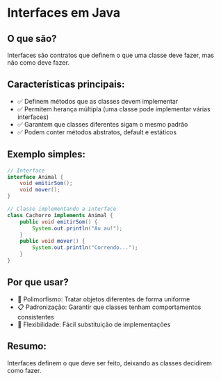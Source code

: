 # Interfaces em Java

## O que são?

Interfaces são contratos que definem o que uma classe deve fazer, mas não como deve fazer.

## Características principais:

- ✅ Definem métodos que as classes devem implementar
- ✅ Permitem herança múltipla (uma classe pode implementar várias interfaces)
- ✅ Garantem que classes diferentes sigam o mesmo padrão
- ✅ Podem conter métodos abstratos, default e estáticos

## Exemplo simples:
```java
// Interface
interface Animal {
    void emitirSom();
    void mover();
}

// Classe implementando a interface
class Cachorro implements Animal {
    public void emitirSom() {
        System.out.println("Au au!");
    }
    public void mover() {
        System.out.println("Correndo...");
    }
}
```

## Por que usar?

- 🔧 Polimorfismo: Tratar objetos diferentes de forma uniforme
- 📋 Padronização: Garantir que classes tenham comportamentos consistentes
- 🔄 Flexibilidade: Fácil substituição de implementações

## Resumo:

Interfaces definem o que deve ser feito, deixando as classes decidirem como fazer.